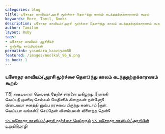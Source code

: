 ```yaml
---  
categories: blog  
title: யசோதர காவியம்/அரசி மூர்ச்சை தௌ¤ந்து காலம் கடந்ததற்குக்காரணம் கூறல்
keywords: More, Tamil, Books  
description: யசோதர காவியம்/அரசி மூர்ச்சை தௌ¤ந்து காலம் கடந்ததற்குக்காரணம் கூறல்
author: Tamilan  
layout: Ruby  
tags:     
- யசோதர காவியம் ஆசிரியர்
- ஐஞ்சிறு காப்பியங்கள்
permalink: yasodara_kaaviyam88  
featured: /images/noolkal_96_6.png  
is_book: 1
---  
```



### யசோதர காவியம்/அரசி மூர்ச்சை தௌ¤ந்து காலம் கடந்ததற்குக்காரணம் கூறல்

115| தையலாள் மெல்லத் தேறிச் சாரனை மகிழ்ந்து நோக்கி  
வெய்யநீ முனிவு செல்லல் மேதினிக் கிறைவன் றன்னோ¢  
விடையவா சனத்தி னும்ப ரரசவை யிருந்து கண்டாய் [றாள்.  
வெய்யபா வங்கள்2 செய்தேன் விளம்பலன் விளைந்த தென்¢

[<< யசோதர காவியம்/அரசி மூர்ச்சை யெய்துதல்](yasodara_kaaviyam87) [<< யசோதர காவியம்/அரசியின் உறுதிமொழி](yasodara_kaaviyam89)


